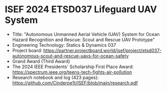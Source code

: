 # ISEF 2024 ETSD037 Lifeguard UAV System
- Title: "Autonomous Unmanned Aerial Vehicle (UAV) System for Ocean Hazard Recognition and Rescue: Scout and Rescue UAV Prototype"
- Engineering Technology: Statics & Dynamics 037
- Project board: https://partner.projectboard.world/isef/project/etsd037-autonomous-scout-and-rescue-uavs-for-ocean-safety
- Grand Award (Third Award)
- The 2024 IEEE Presidents' Scholarship First Place Award: https://spectrum.ieee.org/teens-tech-fights-air-pollution
- Research notebook and log (423 pages): https://github.com/Cinderpe1t/ISEF/blob/main/research.pdf 
